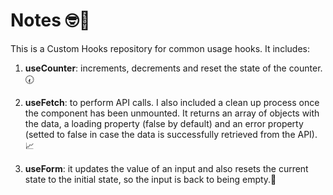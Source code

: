 # Notes 🤓📝

This is a Custom Hooks repository for common usage hooks. It includes:

1. **useCounter**: increments, decrements and reset the state of the counter.🕢

2. **useFetch**: to perform API calls. I also included a clean up process once the component has been unmounted. It returns an array of objects with the data, a loading property (false by default) and an error property (setted to false in case the data is successfully retrieved from the API).📈

3. **useForm**: it updates the value of an input and also resets the current state to the initial state, so the input is back to being empty.📝
